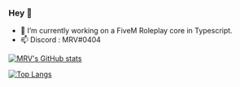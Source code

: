 ### Hey :wave:

- 🔭 I’m currently working on a FiveM Roleplay core in Typescript.
- 📫 Discord : MRV#0404

[![MRV's GitHub stats](https://github-readme-stats.vercel.app/api?username=MRV6&show_icons=true&theme=dark&hide=issues&include_all_commits=true&count_private=true)](https://github.com/anuraghazra/github-readme-stats)

[![Top Langs](https://github-readme-stats.vercel.app/api/top-langs/?username=MRV6&count_private=true)](https://github.com/anuraghazra/github-readme-stats)
<!--
**MRV6/MRV6** is a ✨ _special_ ✨ repository because its `README.md` (this file) appears on your GitHub profile.

Here are some ideas to get you started:

- 🔭 I’m currently working on ...
- 🌱 I’m currently learning ...
- 👯 I’m looking to collaborate on ...
- 🤔 I’m looking for help with ...
- 💬 Ask me about ...
- 📫 How to reach me: ...
- 😄 Pronouns: ...
- ⚡ Fun fact: ...
-->

